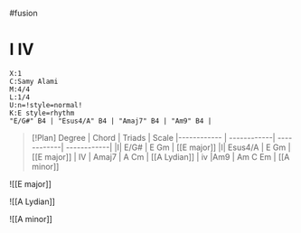 #fusion 

# I IV
```music-abc
X:1
C:Samy Alami
M:4/4
L:1/4
U:n=!style=normal!
K:E style=rhythm
"E/G#" B4 | "Esus4/A" B4 | "Amaj7" B4 | "Am9" B4 |
```
> [!Plan]
Degree | Chord | Triads  | Scale 
|------------ | ------------| ------------| ------------| 
|I| E/G#  | E Gm | [[E major]] 
|I| Esus4/A | E Gm | [[E major]]
| IV | Amaj7 | A Cm | [[A Lydian]] 
| iv |Am9 | Am C Em | [[A minor]]

![[E major]]

![[A Lydian]]

![[A minor]]